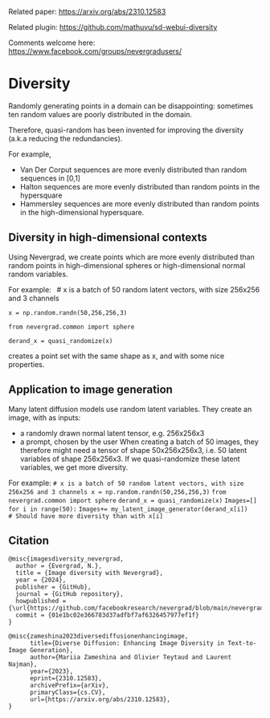 
Related paper: https://arxiv.org/abs/2310.12583 

Related plugin: https://github.com/mathuvu/sd-webui-diversity 

Comments welcome here: https://www.facebook.com/groups/nevergradusers/

# Diversity

Randomly generating points in a domain can be disappointing: sometimes ten random values are poorly distributed in the domain.

Therefore, quasi-random has been invented for improving the diversity (a.k.a reducing the redundancies).

For example,
- Van Der Corput sequences are more evenly distributed than random sequences in [0,1]
- Halton sequences are more evenly distributed than random points in the hypersquare
- Hammersley sequences are more evenly distributed than random points in the high-dimensional hypersquare.

## Diversity in high-dimensional contexts


Using Nevergrad, we create points which are more evenly distributed than random points in high-dimensional spheres or high-dimensional normal random variables.

For example:
`
`# x is a batch of 50 random latent vectors, with size 256x256 and 3 channels

`x = np.random.randn(50,256,256,3)`

`from nevergrad.common import sphere`

`derand_x = quasi_randomize(x)`

creates a point set with the same shape as x, and with some nice properties.

## Application to image generation

Many latent diffusion models use random latent variables.
They create an image, with as inputs:
- a randomly drawn normal latent tensor, e.g. 256x256x3
- a prompt, chosen by the user
When creating a batch of 50 images, they therefore might need a tensor of shape 50x256x256x3, i.e. 50 latent variables of shape 256x256x3.
If we quasi-randomize these latent variables, we get more diversity.

For example:
`# x is a batch of 50 random latent vectors, with size 256x256 and 3 channels
x = np.random.randn(50,256,256,3)`
`from nevergrad.common import sphere`
`derand_x = quasi_randomize(x)`
`Images=[]`
`for i in range(50):`
    `Images+= my_latent_image_generator(derand_x[i])   # Should have more diversity than with x[i]`


## Citation

```
@misc{imagesdiversity_nevergrad,
  author = {Evergrad, N.},
  title = {Image diversity with Nevergrad},
  year = {2024},
  publisher = {GitHub},
  journal = {GitHub repository},
  howpublished = {\url{https://github.com/facebookresearch/nevergrad/blob/main/nevergrad/common/sphere.py}},
  commit = {01e1bc02e366783d37adfbf7af6326457977ef1f}
}

@misc{zameshina2023diversediffusionenhancingimage,
      title={Diverse Diffusion: Enhancing Image Diversity in Text-to-Image Generation}, 
      author={Mariia Zameshina and Olivier Teytaud and Laurent Najman},
      year={2023},
      eprint={2310.12583},
      archivePrefix={arXiv},
      primaryClass={cs.CV},
      url={https://arxiv.org/abs/2310.12583}, 
}

```

